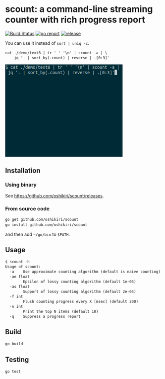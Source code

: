 scount: a command-line streaming counter with rich progress report
==========

[![Build Status](https://github.com/oshikiri/scount/workflows/Go/badge.svg)](https://github.com/oshikiri/scount/actions) [![go report](https://goreportcard.com/badge/github.com/oshikiri/scount)](https://goreportcard.com/report/github.com/oshikiri/scount) [![release](https://img.shields.io/github/v/release/oshikiri/scount.svg)](https://github.com/oshikiri/scount/releases)


You can use it instead of `sort | uniq -c`.

```shell
cat ./demo/text8 | tr ' ' '\n' | scount -a | \
    jq '. | sort_by(.count) | reverse | .[0:3]'
```

![demo animation: approximate count using text8](demo/demo-text8-approximate-count.gif)


## Installation
### Using binary
See <https://github.com/oshikiri/scount/releases>.

### From source code
```sh
go get github.com/oshikiri/scount
go install github.com/oshikiri/scount
```

and then add `~/go/bin` to `$PATH`.


## Usage
```
$ scount -h
Usage of scount:
  -a    Use approximate counting algorithm (default is naive counting)
  -ae float
        Epsilon of lossy counting algorithm (default 1e-05)
  -as float
        Support of lossy counting algorithm (default 2e-05)
  -f int
        Flush counting progress every X [msec] (default 200)
  -n int
        Print the top N items (default 10)
  -q    Suppress a progress report
```


## Build
```sh
go build
```


## Testing
```sh
go test
```
